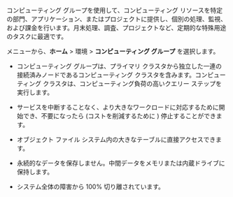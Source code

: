 コンピューティング グループを使用して、コンピューティング リソースを特定の部門、アプリケーション、またはプロジェクトに提供し、個別の処理、監視、および課金を行います。月末処理、調査、プロジェクトなど、定期的な特殊用途のタスクに最適です。

メニューから、**ホーム** > 環境 > **コンピューティング グループ** を選択します。

-   コンピューティング グループは、プライマリ クラスタから独立した一連の接続済みノードであるコンピューティング クラスタを含みます。コンピューティング クラスタは、コンピューティング負荷の高いクエリー ステップを実行します。


-   サービスを中断することなく、より大きなワークロードに対応するために開始でき、不要になったら (コストを削減するために ) 停止することができます。


-   オブジェクト ファイル システム内の大きなテーブルに直接アクセスできます。


-   永続的なデータを保存しません。中間データをメモリまたは内蔵ドライブに保持します。


-   システム全体の障害から 100% 切り離されています。


